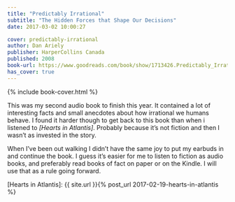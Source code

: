 ```yaml
---
title: "Predictably Irrational"
subtitle: "The Hidden Forces that Shape Our Decisions"
date: 2017-03-02 10:00:27

cover: predictably-irrational
author: Dan Ariely
publisher: HarperCollins Canada
published: 2008
book-url: https://www.goodreads.com/book/show/1713426.Predictably_Irrational
has_cover: true
---
```

{% include book-cover.html %}

This was my second audio book to finish this year. It contained a lot of interesting facts and small anecdotes about how irrational we humans behave. I found it harder though to get back to this book than when i listened to _[Hearts in Atlantis]_. Probably because it’s not fiction and then I wasn’t as invested in the story.

When I’ve been out walking I didn’t have the same joy to put my earbuds in and continue the book. I guess it’s easier for me to listen to fiction as audio books, and preferably read books of fact on paper or on the Kindle. I will use that as a rule going forward.

[Hearts in Atlantis]: {{ site.url }}{% post_url 2017-02-19-hearts-in-atlantis %}
